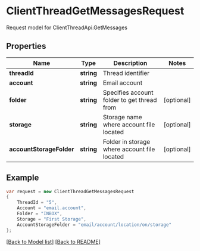 
# ClientThreadGetMessagesRequest

Request model for ClientThreadApi.GetMessages

## Properties

Name | Type | Description  | Notes
------------- | ------------- | ------------- | -------------
**threadId** | **string**| Thread identifier | 
**account** | **string**| Email account | 
**folder** | **string**| Specifies account folder to get thread from              | [optional] 
**storage** | **string**| Storage name where account file located | [optional] 
**accountStorageFolder** | **string**| Folder in storage where account file located | [optional] 

## Example
```csharp
var request = new ClientThreadGetMessagesRequest
{ 
    ThreadId = "5",
    Account = "email.account",
    Folder = "INBOX",
    Storage = "First Storage",
    AccountStorageFolder = "email/account/location/on/storage"
};
```

[[Back to Model list]](Models.md) [[Back to README]](README.md)
